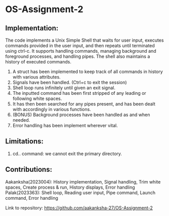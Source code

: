 # OS-Assignment-2

Implementation: 
--------------

The code implements a Unix Simple Shell that waits for user input, executes commands provided in the user input, and then repeats until terminated using ctrl-c. It supports handling commands, managing background and foreground processes, and handling pipes. The shell also maintains a history of executed commands. 

1. A struct has been implemented to keep track of all commands in history with various attributes.
2. Signals have been handled. (Ctrl+c to exit the session)
3. Shell loop runs infinitely until given an exit signal.
4. The inputted command has been first stripped of any leading or following white spaces.
5. It has then been searched for any pipes present, and has been dealt with accordingly in various functions.
6. (BONUS) Background processes have been handled as and when needed.
7. Error handling has been implement wherever vital.

Limitations:
------------
1. cd.. command: we cannot exit the primary directory. 

Contributions:
------------
Aakanksha(2023004): History implementation, Signal handling, Trim white spaces, Create process & run, History displays, Error handling
Palak(2023363): Shell loop, Reading user input, Pipe command, Launch command, Error handling


Link to repository: https://github.com/aakanksha-27/OS-Assignment-2
